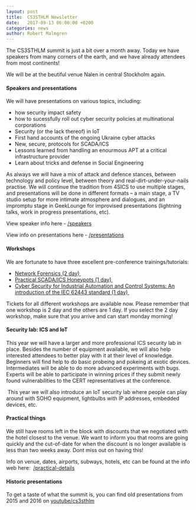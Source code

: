 ```yaml
---
layout: post
title:  CS3STHLM Newsletter
date:   2017-09-13 06:00:00 +0200
categories: news
author: Robert Malmgren
---
```


The CS3STHLM summit is just a bit over a month away. Today we have speakers from many corners of the earth, and we have already attendees from most continents!  

We will be at the beutiful venue Nalen in central Stockholm again.  

#### Speakers and presentations 

We will have presentations on various topics, including:  
* how security impact safety
* how to sucessfully roll out cyber security policies at multinational corporations  
* Security (or the lack thereof) in IoT  
* First hand accounts of the ongoing Ukraine cyber attacks  
* New, secure, protocols for SCADA/ICS  
* Lessons learned from handling an enourmous APT at a critical infrastructure provider
* Learn about tricks and defense in Social Engineering  

As always we will have a mix of attack and defence stances, between technology and policy level, between theory and real-dirt-under-your-nails practise. We will continue the tradition from 4SICS to use multiple stages, and presentations will be done in different formats – a main stage, a TV studio setup for more intimate atmosphere and dialogues, and an impromptu stage in GeekLounge for improvised presentations (lightning talks, work in progress presentations, etc).  

View speaker info here - [/speakers](https://cs3sthlm.se/program/speakers/)

View info on presentations here - [/presentations](https://cs3sthlm.se/program/presentations/)

#### Workshops 

We are fortunate to have three excellent pre-conference trainings/tutorials:  

* [Network Forensics (2 day) ](https://cs3sthlm.se/program/workshops/erik-hjelmvik/)
* [Practical SCADA/ICS Honeypots (1 day) ](https://cs3sthlm.se/program/workshops/mikael-vingaard/)
* [Cyber Security for Industrial Automation and Control Systems: An introduction of the IEC 62443 
standard (1 day) ](https://cs3sthlm.se/program/workshops/michael-theuerzeit/)

Tickets for all different workshops are available now. Please remember that one workshop is 2 day and the others are 1 day. If you select the 2 day workshop, make sure that you arrive and can start monday morning!  

#### Security lab: ICS and IoT 

This year we will have a larger and more professional ICS security lab in place. Besides the number of equipment available, we will also help interested attendees to better play with it at their level of knowledge. Beginners will find help to do basic probeing and pokeing at exotic devices. Intermediates will be able to do more advanced experiments with bugs. Experts will be able to participate in winning prices if they submit newly found vulnerabilities to the CERT representatives at the conference.

 This year we will also introduce an IoT security lab where people can play around with SOHO equipment, lightbulbs with IP addresses, embedded devices, etc.  

#### Practical things 

We still have rooms left in the block with discounts that we negotiated with the hotel closest to the venue. We want to inform you that rooms are going quickly and the cut-of-date for when the discount is no longer available is less than two weeks away. Dont miss out on having this!  

Info on venue, dates, airports, subways, hotels, etc can be found at the info web here:  [/practical-details](https://cs3sthlm.se/practical-details/)

#### Historic presentations 

To get a taste of what the summit is, you can find old presentations from 2015 and 2016 on [youtube/cs3sthlm](https://www.youtube.com/channel/UCkD15o_9eJxUc9eeHtWSQ6Q)